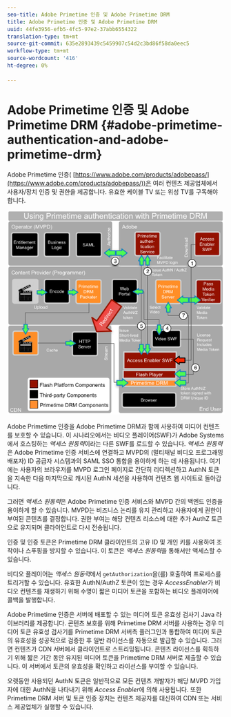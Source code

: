 ```yaml
---
seo-title: Adobe Primetime 인증 및 Adobe Primetime DRM
title: Adobe Primetime 인증 및 Adobe Primetime DRM
uuid: 44fe3956-efb5-4fc5-97e2-37abb6554322
translation-type: tm+mt
source-git-commit: 635e2893439c5459907c54d2c3bd86f58da0eec5
workflow-type: tm+mt
source-wordcount: '416'
ht-degree: 0%

---
```



# Adobe Primetime 인증 및 Adobe Primetime DRM {#adobe-primetime-authentication-and-adobe-primetime-drm}

Adobe Primetime 인증( [https://www.adobe.com/products/adobepass/](https://www.adobe.com/products/adobepass/))은 여러 컨텐츠 제공업체에서 사용자/장치 인증 및 권한을 제공합니다. 유효한 케이블 TV 또는 위성 TV를 구독해야 합니다.

<!--<a id="fig_cln_bc2_44"></a>-->

![](assets/AdobePass_web.png)

Adobe Primetime 인증을 Adobe Primetime DRM과 함께 사용하여 미디어 컨텐츠를 보호할 수 있습니다. 이 시나리오에서는 비디오 플레이어(SWF)가 Adobe Systems에서 호스팅하는 *액세스 원동력*&#x200B;이라는 다른 SWF를 로드할 수 있습니다. *액세스 원동력*&#x200B;은 Adobe Primetime 인증 서비스에 연결하고 MVPD의 (멀티채널 비디오 프로그래밍 배포자) ID 공급자 시스템과의 SAML SSO 통합을 용이하게 하는 데 사용됩니다. 여기에는 사용자의 브라우저를 MVPD 로그인 페이지로 간단히 리디렉션하고 AuthN 토큰을 지속한 다음 마지막으로 캐시된 AuthN 세션을 사용하여 컨텐츠 웹 사이트로 돌아갑니다.

그러면 *액세스 원동력*&#x200B;은 Adobe Primetime 인증 서비스와 MVPD 간의 백엔드 인증을 용이하게 할 수 있습니다. MVPD는 비즈니스 논리를 유지 관리하고 사용자에게 권한이 부여된 콘텐츠를 결정합니다. 권한 부여는 해당 컨텐츠 리소스에 대한 추가 AuthZ 토큰으로 유지되며 클라이언트로 다시 전송됩니다.

인증 및 인증 토큰은 Primetime DRM 클라이언트의 고유 ID 및 개인 키를 사용하여 조작이나 스푸핑을 방지할 수 있습니다. 이 토큰은 *액세스 원동력*&#x200B;을 통해서만 액세스할 수 있습니다.

비디오 플레이어는 *액세스 원동력*&#x200B;에서 `getAuthorization`을(를) 호출하여 프로세스를 트리거할 수 있습니다. 유효한 AuthN/AuthZ 토큰이 있는 경우 *AccessEnabler*&#x200B;가 비디오 컨텐츠를 재생하기 위해 수명이 짧은 미디어 토큰을 포함하는 비디오 플레이어에 콜백을 발행합니다.

Adobe Primetime 인증은 서버에 배포할 수 있는 미디어 토큰 유효성 검사기 Java 라이브러리를 제공합니다. 콘텐츠 보호를 위해 Primetime DRM 서버를 사용하는 경우 미디어 토큰 유효성 검사기를 Primetime DRM 서버측 플러그인과 통합하여 미디어 토큰의 유효성을 성공적으로 검증한 후 일반 라이선스를 자동으로 발급할 수 있습니다. 그러면 컨텐츠가 CDN 서버에서 클라이언트로 스트리밍됩니다. 콘텐츠 라이선스를 획득하기 위해 짧은 기간 동안 유지된 미디어 토큰을 Primetime DRM 서버로 제출할 수 있습니다. 이 서버에서 토큰의 유효성을 확인하고 라이선스를 부여할 수 있습니다.

오랫동안 사용되던 AuthN 토큰은 일반적으로 모든 컨텐츠 개발자가 해당 MVPD 가입자에 대한 AuthN을 나타내기 위해 *Access Enabler*&#x200B;에 의해 사용됩니다. 또한 Primetime DRM 서버 및 토큰 인증 장치는 컨텐츠 제공자를 대신하여 CDN 또는 서비스 제공업체가 실행할 수 있습니다.